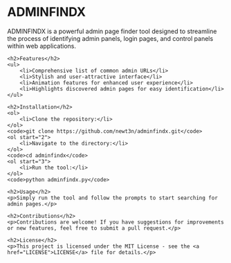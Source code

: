 <!DOCTYPE html>
<html lang="en">
<head>
    <meta charset="UTF-8">
    <meta name="viewport" content="width=device-width, initial-scale=1.0">
    <title>ADMINFINDX</title>
</head>
<body>
    <h1>ADMINFINDX</h1>
    <p>ADMINFINDX is a powerful admin page finder tool designed to streamline the process of identifying admin panels, login pages, and control panels within web applications.</p>

    <h2>Features</h2>
    <ul>
        <li>Comprehensive list of common admin URLs</li>
        <li>Stylish and user-attractive interface</li>
        <li>Animation features for enhanced user experience</li>
        <li>Highlights discovered admin pages for easy identification</li>
    </ul>

    <h2>Installation</h2>
    <ol>
        <li>Clone the repository:</li>
    </ol>
    <code>git clone https://github.com/newt3n/adminfindx.git</code>
    <ol start="2">
        <li>Navigate to the directory:</li>
    </ol>
    <code>cd adminfindx</code>
    <ol start="3">
        <li>Run the tool:</li>
    </ol>
    <code>python adminfindx.py</code>

    <h2>Usage</h2>
    <p>Simply run the tool and follow the prompts to start searching for admin pages.</p>

    <h2>Contributions</h2>
    <p>Contributions are welcome! If you have suggestions for improvements or new features, feel free to submit a pull request.</p>

    <h2>License</h2>
    <p>This project is licensed under the MIT License - see the <a href="LICENSE">LICENSE</a> file for details.</p>
</body>
</html>
